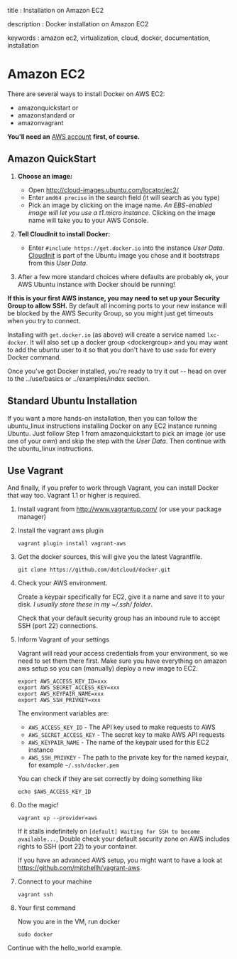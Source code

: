 title
:   Installation on Amazon EC2

description
:   Docker installation on Amazon EC2

keywords
:   amazon ec2, virtualization, cloud, docker, documentation,
    installation

Amazon EC2
==========

There are several ways to install Docker on AWS EC2:

-   amazonquickstart or
-   amazonstandard or
-   amazonvagrant

**You'll need an** [AWS account](http://aws.amazon.com/) **first, of
course.**

Amazon QuickStart
-----------------

1.  **Choose an image:**
    -   Open <http://cloud-images.ubuntu.com/locator/ec2/>
    -   Enter `amd64 precise` in the search field (it will search as you
        type)
    -   Pick an image by clicking on the image name. *An EBS-enabled
        image will let you use a t1.micro instance.* Clicking on the
        image name will take you to your AWS Console.

2.  **Tell CloudInit to install Docker:**
    -   Enter `#include https://get.docker.io` into the instance *User
        Data*. [CloudInit](https://help.ubuntu.com/community/CloudInit)
        is part of the Ubuntu image you chose and it bootstraps from
        this *User Data*.

3.  After a few more standard choices where defaults are probably ok,
    your AWS Ubuntu instance with Docker should be running!

**If this is your first AWS instance, you may need to set up your
Security Group to allow SSH.** By default all incoming ports to your new
instance will be blocked by the AWS Security Group, so you might just
get timeouts when you try to connect.

Installing with `get.docker.io` (as above) will create a service named
`lxc-docker`. It will also set up a docker group \<dockergroup\> and you
may want to add the *ubuntu* user to it so that you don't have to use
`sudo` for every Docker command.

Once you've got Docker installed, you're ready to try it out -- head on
over to the ../use/basics or ../examples/index section.

Standard Ubuntu Installation
----------------------------

If you want a more hands-on installation, then you can follow the
ubuntu\_linux instructions installing Docker on any EC2 instance running
Ubuntu. Just follow Step 1 from amazonquickstart to pick an image (or
use one of your own) and skip the step with the *User Data*. Then
continue with the ubuntu\_linux instructions.

Use Vagrant
-----------

And finally, if you prefer to work through Vagrant, you can install
Docker that way too. Vagrant 1.1 or higher is required.

1.  Install vagrant from <http://www.vagrantup.com/> (or use your
    package manager)
2.  Install the vagrant aws plugin

        vagrant plugin install vagrant-aws

3.  Get the docker sources, this will give you the latest Vagrantfile.

        git clone https://github.com/dotcloud/docker.git

4.  Check your AWS environment.

    Create a keypair specifically for EC2, give it a name and save it to
    your disk. *I usually store these in my \~/.ssh/ folder*.

    Check that your default security group has an inbound rule to accept
    SSH (port 22) connections.

5.  Inform Vagrant of your settings

    Vagrant will read your access credentials from your environment, so
    we need to set them there first. Make sure you have everything on
    amazon aws setup so you can (manually) deploy a new image to EC2.

        export AWS_ACCESS_KEY_ID=xxx
        export AWS_SECRET_ACCESS_KEY=xxx
        export AWS_KEYPAIR_NAME=xxx
        export AWS_SSH_PRIVKEY=xxx

    The environment variables are:

    -   `AWS_ACCESS_KEY_ID` - The API key used to make requests to AWS
    -   `AWS_SECRET_ACCESS_KEY` - The secret key to make AWS API
        requests
    -   `AWS_KEYPAIR_NAME` - The name of the keypair used for this EC2
        instance
    -   `AWS_SSH_PRIVKEY` - The path to the private key for the named
        keypair, for example `~/.ssh/docker.pem`

    You can check if they are set correctly by doing something like

        echo $AWS_ACCESS_KEY_ID

6.  Do the magic!

        vagrant up --provider=aws

    If it stalls indefinitely on
    `[default] Waiting for SSH to become available...`, Double check
    your default security zone on AWS includes rights to SSH (port 22)
    to your container.

    If you have an advanced AWS setup, you might want to have a look at
    <https://github.com/mitchellh/vagrant-aws>

7.  Connect to your machine

    ~~~~ {.sourceCode .bash}
    vagrant ssh
    ~~~~

8.  Your first command

    Now you are in the VM, run docker

    ~~~~ {.sourceCode .bash}
    sudo docker
    ~~~~

Continue with the hello\_world example.
